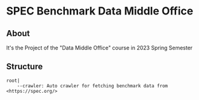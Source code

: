 # SPEC Benchmark Data Middle Office

## About
It's the Project of the "Data Middle Office" course in 2023 Spring Semester

## Structure
```text
root|
    --crawler: Auto crawler for fetching benchmark data from <https://spec.org/>
```
